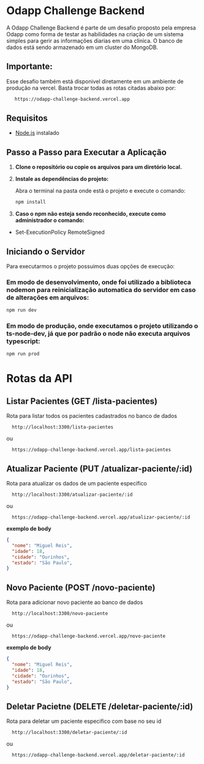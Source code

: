 # Odapp Challenge Backend

A Odapp Challenge Backend é parte de um desafio proposto pela empresa Odapp como forma de testar as habilidades na criação de um sistema simples para gerir as informações diarias em uma clinica.
O banco de dados está sendo armazenado em um cluster do MongoDB.

## Importante:

Esse desafio também está disponivel diretamente em um ambiente de produção na vercel. Basta trocar todas as rotas citadas abaixo por:
```bash
   https://odapp-challenge-backend.vercel.app
 ```

## Requisitos

- [Node.js](https://nodejs.org/) instalado

## Passo a Passo para Executar a Aplicação

1. **Clone o repositório ou copie os arquivos para um diretório local.**

2. **Instale as dependências do projeto:**

   Abra o terminal na pasta onde está o projeto e execute o comando:
   ```bash
   npm install
   ```

3. **Caso o npm não esteja sendo reconhecido, execute como administrador o comando:**
- Set-ExecutionPolicy RemoteSigned

## Iniciando o Servidor
Para executarmos o projeto possuimos duas opções de execução:
### Em modo de desenvolvimento, onde foi utilizado a biblioteca nodemon para reinicialização automatica do servidor em caso de alterações em arquivos:
```bash
npm run dev
```

### Em modo de produção, onde executamos o projeto utilizando o ts-node-dev, já que por padrão o node não executa arquivos typescript:
```bash
npm run prod
```

# Rotas da API

## Listar Pacientes (GET /lista-pacientes)


Rota para listar todos os pacientes cadastrados no banco de dados

```
  http://localhost:3300/lista-pacientes
```

ou

```
  https://odapp-challenge-backend.vercel.app/lista-pacientes
```

## Atualizar Paciente (PUT /atualizar-paciente/:id)


Rota para atualizar os dados de um paciente especifico
```
  http://localhost:3300/atualizar-paciente/:id
```

ou

```
  https://odapp-challenge-backend.vercel.app/atualizar-paciente/:id
```

**exemplo de body** 
~~~json
{
  "nome": "Miguel Reis",
  "idade": 18,
  "cidade": "Ourinhos",
  "estado": "São Paulo",
}
~~~

## Novo Paciente (POST /novo-paciente)


Rota para adicionar novo paciente ao banco de dados
```
  http://localhost:3300/novo-paciente
```

ou

```
  https://odapp-challenge-backend.vercel.app/novo-paciente
```

**exemplo de body** 
~~~json
{
  "nome": "Miguel Reis",
  "idade": 18,
  "cidade": "Ourinhos",
  "estado": "São Paulo",
}
~~~


## Deletar Pacietne (DELETE /deletar-paciente/:id)


Rota para deletar um paciente especifico com base no seu id
```
  http://localhost:3300/deletar-paciente/:id
```

ou

```
  https://odapp-challenge-backend.vercel.app/deletar-paciente/:id
```
